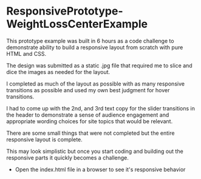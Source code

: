 # ResponsivePrototype-WeightLossCenterExample

This prototype example was built in 6 hours as a code challenge to demonstrate ability to build a 
responsive layout from scratch with pure HTML and CSS.

The design was submitted as a static .jpg file that required me to slice and dice the images as needed for the layout.

I completed as much of the layout as possible with as many responsive transitions as possible and used my own
best judgment for hover transitions.

I had to come up with the 2nd, and 3rd text copy for the slider transitions in the header to demonstrate a sense 
of audience engagement and appropriate wording choices for site topics that would be relevant.

There are some small things that were not completed but the entire responsive layout is complete.

This may look simplistic but once you start coding and building out the responsive parts it quickly becomes a challenge.

- Open the index.html file in a browser to see it's responsive behavior

